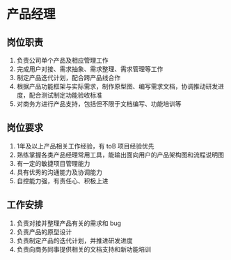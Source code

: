 # 产品经理

## 岗位职责
1. 负责公司单个产品及相应管理工作
2. 完成用户对接、需求抽象、需求整理、需求管理等工作
3. 制定产品迭代计划，配合跨产品线合作
4. 根据产品功能框架与实际需求，制作原型图、编写需求文档，协调推动研发进度，配合测试制定功能验收标准
5. 对商务方进行产品支持，包括但不限于文档编写、功能培训等

## 岗位要求
1. 1年及以上产品相关工作经验，有 toB 项目经验优先
2. 熟练掌握各类产品经理常用工具，能输出面向用户的产品架构图和流程说明图
3. 有一定的敏捷项目管理能力
4. 具有优秀的沟通能力及协调能力
5. 自控能力强，有责任心、积极上进

## 工作安排
1. 负责对接并整理产品有关的需求和 bug
2. 负责产品的原型设计
3. 负责制定产品的迭代计划，并推进研发进度
4. 负责向商务同事提供相关的文档支持和新功能培训

